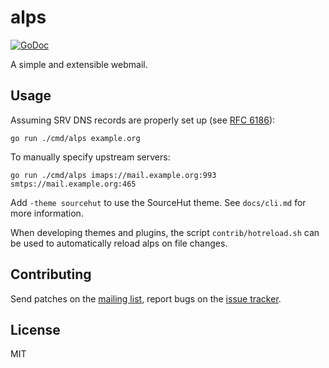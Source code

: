 # alps

[![GoDoc](https://godoc.org/git.sr.ht/~emersion/alps?status.svg)](https://godoc.org/git.sr.ht/~emersion/alps)

A simple and extensible webmail.

## Usage

Assuming SRV DNS records are properly set up (see [RFC 6186]):

    go run ./cmd/alps example.org

To manually specify upstream servers:

    go run ./cmd/alps imaps://mail.example.org:993 smtps://mail.example.org:465

Add `-theme sourcehut` to use the SourceHut theme. See `docs/cli.md` for more
information.

When developing themes and plugins, the script `contrib/hotreload.sh` can be
used to automatically reload alps on file changes.

## Contributing

Send patches on the [mailing list], report bugs on the [issue tracker].

## License

MIT

[RFC 6186]: https://tools.ietf.org/html/rfc6186
[Go plugin helpers]: https://godoc.org/git.sr.ht/~emersion/alps#GoPlugin
[mailing list]: https://lists.sr.ht/~sircmpwn/alps
[issue tracker]: https://todo.sr.ht/~sircmpwn/alps
